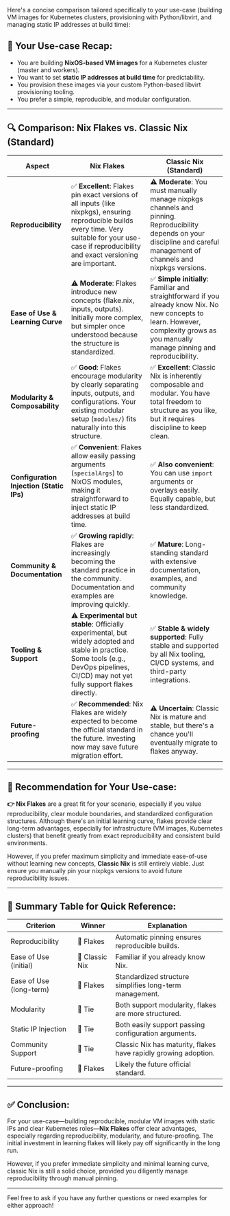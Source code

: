 Here's a concise comparison tailored specifically to your use-case (building VM images for Kubernetes clusters, provisioning with Python/libvirt, and managing static IP addresses at build time):

## 📌 **Your Use-case Recap**:
- You are building **NixOS-based VM images** for a Kubernetes cluster (master and workers).
- You want to set **static IP addresses at build time** for predictability.
- You provision these images via your custom Python-based libvirt provisioning tooling.
- You prefer a simple, reproducible, and modular configuration.

---

## 🔍 **Comparison: Nix Flakes vs. Classic Nix (Standard)**

| Aspect | Nix Flakes | Classic Nix (Standard) |
|--------|------------|------------------------|
| **Reproducibility** | ✅ **Excellent**: Flakes pin exact versions of all inputs (like nixpkgs), ensuring reproducible builds every time. Very suitable for your use-case if reproducibility and exact versioning are important. | ⚠️ **Moderate**: You must manually manage nixpkgs channels and pinning. Reproducibility depends on your discipline and careful management of channels and nixpkgs versions. |
| **Ease of Use & Learning Curve** | ⚠️ **Moderate**: Flakes introduce new concepts (flake.nix, inputs, outputs). Initially more complex, but simpler once understood because the structure is standardized. | ✅ **Simple initially**: Familiar and straightforward if you already know Nix. No new concepts to learn. However, complexity grows as you manually manage pinning and reproducibility. |
| **Modularity & Composability** | ✅ **Good**: Flakes encourage modularity by clearly separating inputs, outputs, and configurations. Your existing modular setup (`modules/`) fits naturally into this structure. | ✅ **Excellent**: Classic Nix is inherently composable and modular. You have total freedom to structure as you like, but it requires discipline to keep clean. |
| **Configuration Injection (Static IPs)** | ✅ **Convenient**: Flakes allow easily passing arguments (`specialArgs`) to NixOS modules, making it straightforward to inject static IP addresses at build time. | ✅ **Also convenient**: You can use `import` arguments or overlays easily. Equally capable, but less standardized. |
| **Community & Documentation** | ✅ **Growing rapidly**: Flakes are increasingly becoming the standard practice in the community. Documentation and examples are improving quickly. | ✅ **Mature**: Long-standing standard with extensive documentation, examples, and community knowledge. |
| **Tooling & Support** | ⚠️ **Experimental but stable**: Officially experimental, but widely adopted and stable in practice. Some tools (e.g., DevOps pipelines, CI/CD) may not yet fully support flakes directly. | ✅ **Stable & widely supported**: Fully stable and supported by all Nix tooling, CI/CD systems, and third-party integrations. |
| **Future-proofing** | ✅ **Recommended**: Nix Flakes are widely expected to become the official standard in the future. Investing now may save future migration effort. | ⚠️ **Uncertain**: Classic Nix is mature and stable, but there's a chance you'll eventually migrate to flakes anyway. |

---

## 🎯 **Recommendation for Your Use-case**:

**👉 Nix Flakes** are a great fit for your scenario, especially if you value reproducibility, clear module boundaries, and standardized configuration structures. Although there's an initial learning curve, flakes provide clear long-term advantages, especially for infrastructure (VM images, Kubernetes clusters) that benefit greatly from exact reproducibility and consistent build environments.

However, if you prefer maximum simplicity and immediate ease-of-use without learning new concepts, **Classic Nix** is still entirely viable. Just ensure you manually pin your nixpkgs versions to avoid future reproducibility issues.

---

## 🚩 **Summary Table for Quick Reference**:

| Criterion | Winner | Explanation |
|-----------|--------|-------------|
| Reproducibility | 🥇 Flakes | Automatic pinning ensures reproducible builds. |
| Ease of Use (initial) | 🥇 Classic Nix | Familiar if you already know Nix. |
| Ease of Use (long-term) | 🥇 Flakes | Standardized structure simplifies long-term management. |
| Modularity | 🥇 Tie | Both support modularity, flakes are more structured. |
| Static IP Injection | 🥇 Tie | Both easily support passing configuration arguments. |
| Community Support | 🥇 Tie | Classic Nix has maturity, flakes have rapidly growing adoption. |
| Future-proofing | 🥇 Flakes | Likely the future official standard. |

---

## ✅ **Conclusion**:

For your use-case—building reproducible, modular VM images with static IPs and clear Kubernetes roles—**Nix Flakes** offer clear advantages, especially regarding reproducibility, modularity, and future-proofing. The initial investment in learning flakes will likely pay off significantly in the long run.

However, if you prefer immediate simplicity and minimal learning curve, classic Nix is still a solid choice, provided you diligently manage reproducibility through manual pinning.

---

Feel free to ask if you have any further questions or need examples for either approach!